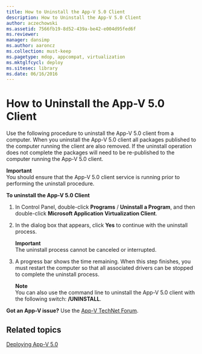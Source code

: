 ```yaml
---
title: How to Uninstall the App-V 5.0 Client
description: How to Uninstall the App-V 5.0 Client
author: aczechowski
ms.assetid: 7566fb19-8d52-439a-be42-e004d95fed6f
ms.reviewer: 
manager: dansimp
ms.author: aaroncz
ms.collection: must-keep
ms.pagetype: mdop, appcompat, virtualization
ms.mktglfcycl: deploy
ms.sitesec: library
ms.date: 06/16/2016
---
```



# How to Uninstall the App-V 5.0 Client


Use the following procedure to uninstall the App-V 5.0 client from a computer. When you uninstall the App-V 5.0 client all packages published to the computer running the client are also removed. If the uninstall operation does not complete the packages will need to be re-published to the computer running the App-V 5.0 client.

**Important**  
You should ensure that the App-V 5.0 client service is running prior to performing the uninstall procedure.



**To uninstall the App-V 5.0 Client**

1.  In Control Panel, double-click **Programs** / **Uninstall a Program**, and then double-click **Microsoft Application Virtualization Client**.

2.  In the dialog box that appears, click **Yes** to continue with the uninstall process.

    **Important**  
    The uninstall process cannot be canceled or interrupted.



3.  A progress bar shows the time remaining. When this step finishes, you must restart the computer so that all associated drivers can be stopped to complete the uninstall process.

    **Note**  
    You can also use the command line to uninstall the App-V 5.0 client with the following switch: **/UNINSTALL**.



**Got an App-V issue?** Use the [App-V TechNet Forum](https://social.technet.microsoft.com/Forums/home?forum=mdopappv).

## Related topics


[Deploying App-V 5.0](deploying-app-v-50.md)









